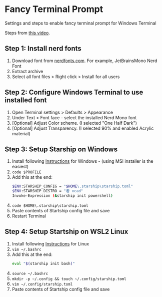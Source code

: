 # Fancy Terminal Prompt
Settings and steps to enable fancy terminal prompt for Windows Terminal

Steps from [this video](https://youtu.be/AK2JE2YsKto).

## Step 1: Install nerd fonts
1. Download font from [nerdfonts.com](https://www.nerdfonts.com/). For example, JetBrainsMono Nerd Font
2. Extract archive
3. Select all font files > Right click > Install for all users

## Step 2: Configure Windows Terminal to use installed font
1. Open Terminal settings > Defaults > Appearance
2. Under Text > Font face - select the installed Nerd Mono font
3. [Optional] Adjust Color scheme. (I selected "One Half Dark")
4. [Optional] Adjust Transparency. (I selected 90% and enabled Acrylic material)

## Step 3: Setup Starship on Windows

1. Install following [Instructions](https://starship.rs/guide/#%F0%9F%9A%80-installation) for Windows - (using MSI installer is the easiest)
2. `code $PROFILE`
3. Add this at the end:
   ```sh
   $ENV:STARSHIP_CONFIG = "$HOME\.starship\starship.toml"
   $ENV:STARSHIP_DISTRO = "者 xcad"
   Invoke-Expression (&starship init powershell)
   ```
4. `code $HOME\.starship\starship.toml`
5. Paste contents of Startship config file and save
6. Restart Terminal

## Step 4: Setup Startship on WSL2 Linux

1. Install following [Instructions](https://starship.rs/guide/#%F0%9F%9A%80-installation) for Linux
2. `vim ~/.bashrc`
3. Add this at the end:
   ```sh
   eval "$(starship init bash)"
   ```
4. `source ~/.bashrc`
5. `mkdir -p ~/.config && touch ~/.config/starship.toml`
6. `vim ~/.config/starship.toml`
7. Paste contents of Startship config file and save
